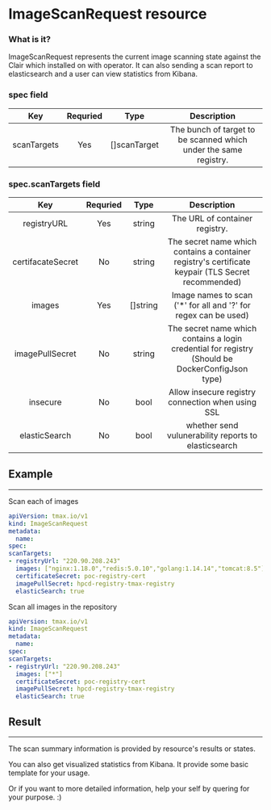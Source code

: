 # **ImageScanRequest resource**

### **What is it?**

ImageScanRequest represents the current image scanning state against the Clair which installed on with operator. It can also sending a scan report to elasticsearch and a user can view statistics from Kibana.

### spec field

**Key**|**Requried**|**Type**|**Description**
:-----:|:-----:|:-----:|:-----:
scanTargets|Yes|[]scanTarget|The bunch of target to be scanned which under the same registry.

### spec.scanTargets field

**Key**|**Requried**|**Type**|**Description**
:-----:|:-----:|:-----:|:-----:
registryURL|Yes|string|The URL of container registry.
certifacateSecret|No|string|The secret name which contains a container registry's certificate keypair (TLS Secret recommended)
images|Yes|[]string|Image names to scan ('*' for all and '?' for regex can be used)
imagePullSecret|No|string|The secret name which contains a login credential for registry (Should be DockerConfigJson type)
insecure|No|bool|Allow insecure registry connection when using SSL
elasticSearch|No|bool|whether send vulunerability reports to elasticsearch


## Example

---

Scan each of images

```yaml
apiVersion: tmax.io/v1
kind: ImageScanRequest
metadata:
  name: 
spec:
scanTargets:
- registryUrl: "220.90.208.243"
  images: ["nginx:1.18.0","redis:5.0.10","golang:1.14.14","tomcat:8.5"]
  certificateSecret: poc-registry-cert
  imagePullSecret: hpcd-registry-tmax-registry
  elasticSearch: true
```

Scan all images in the repository

```yaml
apiVersion: tmax.io/v1
kind: ImageScanRequest
metadata:
  name:
spec:
scanTargets:
- registryUrl: "220.90.208.243"
  images: ["*"]
  certificateSecret: poc-registry-cert
  imagePullSecret: hpcd-registry-tmax-registry
  elasticSearch: true
```

## **Result**

---

The scan summary information is provided by resource's results or states.

You can also get visualized statistics from Kibana. It provide some basic template for your usage.

Or if you want to more detailed information, help your self by quering for your purpose. :)